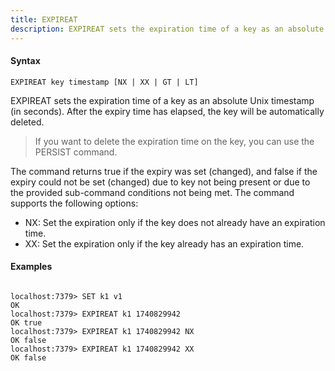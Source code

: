 ```yaml
---
title: EXPIREAT
description: EXPIREAT sets the expiration time of a key as an absolute Unix timestamp (in seconds)
---
```


<!-- This file is automatically generated. Any modifications made directly to this file
  may be overwritten. For more details on how this file is generated and how to use
  the related commands, refer to the documentation available in the `internal/cmd/cmd_*.go` files.
-->

#### Syntax

```
EXPIREAT key timestamp [NX | XX | GT | LT]
```


EXPIREAT sets the expiration time of a key as an absolute Unix timestamp (in seconds).
After the expiry time has elapsed, the key will be automatically deleted.

> If you want to delete the expiration time on the key, you can use the PERSIST command.

The command returns true if the expiry was set (changed), and false if the expiry could not be set (changed) due to key
not being present or due to the provided sub-command conditions not being met. The command
supports the following options:

- NX: Set the expiration only if the key does not already have an expiration time.
- XX: Set the expiration only if the key already has an expiration time.
	

#### Examples

```

localhost:7379> SET k1 v1
OK
localhost:7379> EXPIREAT k1 1740829942
OK true
localhost:7379> EXPIREAT k1 1740829942 NX
OK false
localhost:7379> EXPIREAT k1 1740829942 XX
OK false
	
```
